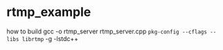 # rtmp_example
how to build
gcc -o rtmp_server rtmp_server.cpp `pkg-config --cflags --libs librtmp` -g -lstdc++
